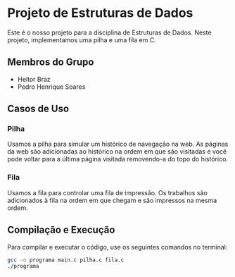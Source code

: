 # Projeto de Estruturas de Dados

Este é o nosso projeto para a disciplina de Estruturas de Dados. Neste projeto, implementamos uma pilha e uma fila em C.

## Membros do Grupo

- Heitor Braz
- Pedro Henrique Soares

## Casos de Uso

### Pilha

Usamos a pilha para simular um histórico de navegação na web. As páginas da web são adicionadas ao histórico na ordem em que são visitadas e você pode voltar para a última página visitada removendo-a do topo do histórico.

### Fila

Usamos a fila para controlar uma fila de impressão. Os trabalhos são adicionados à fila na ordem em que chegam e são impressos na mesma ordem.

## Compilação e Execução

Para compilar e executar o código, use os seguintes comandos no terminal:

```bash
gcc -o programa main.c pilha.c fila.c
./programa
